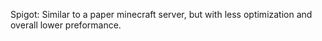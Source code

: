 Spigot: Similar to a paper minecraft server, but with less optimization and overall lower preformance.
